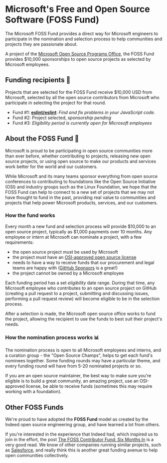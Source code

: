 # Microsoft's Free and Open Source Software (FOSS Fund)

The Microsoft FOSS Fund provides a direct way for Microsoft engineers to participate in the nomination and selection process to
help communities and projects they are passionate about.

A project of the [Microsoft Open Source Programs Office](https://opensource.microsoft.com), the FOSS Fund provides $10,000
sponsorships to open source projects as selected by Microsoft employees.

## Funding recipients :money_with_wings:

Projects that are selected for the FOSS Fund receive $10,000 USD from Microsoft, selected by all the open source
contributors from Microsoft who participate in selecting the project for that round.

- Fund #1: **[eslint/eslint](https://github.com/eslint/eslint)**: _Find and fix problems in your JavaScript code._
- Fund #2: Project selected, _sponsorship pending_
- Fund #3: _Eligibility period is currently open for Microsoft employees_

## About the FOSS Fund :seedling:

Microsoft is proud to be participating in open source communities more than ever before, whether contributing to
projects, releasing new open source projects, or using open source to make our products and services work better for
the world and our customers.

While Microsoft and its many teams sponsor everything from open source conferences to contributing to foundations 
like the Open Source Initiative (OSI) and industry groups such as the Linux Foundation, we hope that the FOSS Fund
can help to connect to a new set of projects that we may not have thought to fund in the past, providing real value
to communities and projects that help power Microsoft products, services, and our customers.

### How the fund works

Every month a new fund and selection process will provide $10,000 to an open source project, typically as $1,000 payments
over 10 months. Any employee or intern at Microsoft can nominate a project, with a few requirements:

- the open source project must be used by Microsoft
- the project must have an [OSI-approved open source license](https://opensource.org/)
- needs to have a way to receive funds that our procurement and legal teams are happy with ([GitHub Sponsors](https://github.com/sponsors) is a great!)
- the project cannot be owned by a Microsoft employee

Each funding period has a set _eligibility_ date range. During that time, any Microsoft employee who contributes to
an open source project on GitHub (creating a pull request to a project, submitting and discussing issues, performing a pull 
request review) will become eligible to be in the selection process.

After a selection is made, the Microsoft open source office works to fund the project, allowing the recipient to use the
funds to best suit their project's needs.

### How the nomination process works :bar_chart:

The nomination process is open to all Microsoft employees and interns, and a curation group - the "Open Source Champs", helps
to get each fund's nominees together. Some funding rounds may have a particular theme, and every funding round will have
from 5-20 nominated projects or so.

If you are an open source maintainer, the best way to make sure you're eligible is to build a great community, an amazing project,
use an OSI-approved license, be able to receive funds (sometimes this may require working with a foundation).

## Other FOSS Funds

We're proud to have adopted the __FOSS Fund__ model as created by the Indeed open source engineering
group, and have learned a lot from others.

If you're interested in the experience that Indeed had, which
inspired us to join in the effort, the post 
[The FOSS Contributor Fund: Six Months In](https://engineering.indeedblog.com/blog/2019/07/foss-fund-six-months-in/) is a very
good read. We know of other companies running similar projects, such as [Salesforce](https://engineering.salesforce.com/announcing-the-first-foss-contributor-fund-recipient-60a295201497), and really think this is another great funding avenue to help open communities
collectively.

